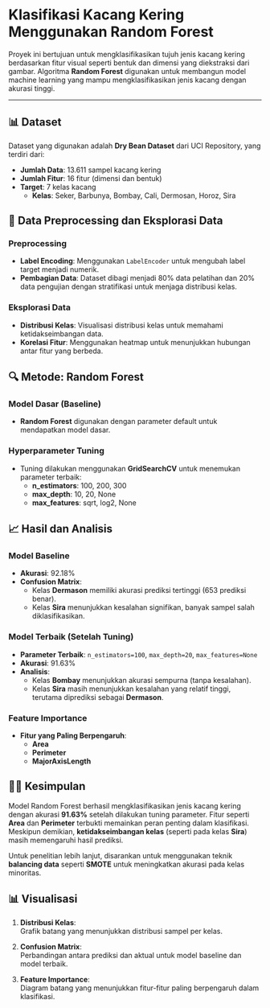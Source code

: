 # Klasifikasi Kacang Kering Menggunakan Random Forest

Proyek ini bertujuan untuk mengklasifikasikan tujuh jenis kacang kering berdasarkan fitur visual seperti bentuk dan dimensi yang diekstraksi dari gambar. Algoritma **Random Forest** digunakan untuk membangun model machine learning yang mampu mengklasifikasikan jenis kacang dengan akurasi tinggi.

---

## 📊 Dataset

Dataset yang digunakan adalah **Dry Bean Dataset** dari UCI Repository, yang terdiri dari:

- **Jumlah Data**: 13.611 sampel kacang kering
- **Jumlah Fitur**: 16 fitur (dimensi dan bentuk)
- **Target**: 7 kelas kacang
  - **Kelas**: Seker, Barbunya, Bombay, Cali, Dermosan, Horoz, Sira

## 🔄 Data Preprocessing dan Eksplorasi Data

### Preprocessing
- **Label Encoding**: Menggunakan `LabelEncoder` untuk mengubah label target menjadi numerik.
- **Pembagian Data**: Dataset dibagi menjadi 80% data pelatihan dan 20% data pengujian dengan stratifikasi untuk menjaga distribusi kelas.

### Eksplorasi Data
- **Distribusi Kelas**: Visualisasi distribusi kelas untuk memahami ketidakseimbangan data.
- **Korelasi Fitur**: Menggunakan heatmap untuk menunjukkan hubungan antar fitur yang berbeda.

## 🔍 Metode: Random Forest

### Model Dasar (Baseline)
- **Random Forest** digunakan dengan parameter default untuk mendapatkan model dasar.
  
### Hyperparameter Tuning
- Tuning dilakukan menggunakan **GridSearchCV** untuk menemukan parameter terbaik:
  - **n_estimators**: 100, 200, 300
  - **max_depth**: 10, 20, None
  - **max_features**: sqrt, log2, None

## 📈 Hasil dan Analisis

### Model Baseline
- **Akurasi**: 92.18%
- **Confusion Matrix**:
  - Kelas **Dermason** memiliki akurasi prediksi tertinggi (653 prediksi benar).
  - Kelas **Sira** menunjukkan kesalahan signifikan, banyak sampel salah diklasifikasikan.

### Model Terbaik (Setelah Tuning)
- **Parameter Terbaik**: `n_estimators=100`, `max_depth=20`, `max_features=None`
- **Akurasi**: 91.63%
- **Analisis**:
  - Kelas **Bombay** menunjukkan akurasi sempurna (tanpa kesalahan).
  - Kelas **Sira** masih menunjukkan kesalahan yang relatif tinggi, terutama diprediksi sebagai **Dermason**.

### Feature Importance
- **Fitur yang Paling Berpengaruh**:
  - **Area**
  - **Perimeter**
  - **MajorAxisLength**

## 🧑‍💻 Kesimpulan
Model Random Forest berhasil mengklasifikasikan jenis kacang kering dengan akurasi **91.63%** setelah dilakukan tuning parameter. Fitur seperti **Area** dan **Perimeter** terbukti memainkan peran penting dalam klasifikasi. Meskipun demikian, **ketidakseimbangan kelas** (seperti pada kelas **Sira**) masih memengaruhi hasil prediksi.

Untuk penelitian lebih lanjut, disarankan untuk menggunakan teknik **balancing data** seperti **SMOTE** untuk meningkatkan akurasi pada kelas minoritas.

## 📊 Visualisasi

1. **Distribusi Kelas**:  
   Grafik batang yang menunjukkan distribusi sampel per kelas.
   
2. **Confusion Matrix**:  
   Perbandingan antara prediksi dan aktual untuk model baseline dan model terbaik.
   
3. **Feature Importance**:  
   Diagram batang yang menunjukkan fitur-fitur paling berpengaruh dalam klasifikasi.

